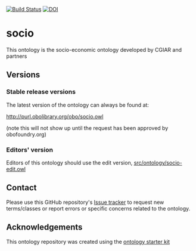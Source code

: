[![Build Status](https://travis-ci.org/marieALaporte/socio.svg?branch=master)](https://travis-ci.org/marieALaporte/socio)
[![DOI](https://zenodo.org/badge/13996/marieALaporte/socio.svg)](https://zenodo.org/badge/latestdoi/13996/marieALaporte/socio)

# socio


This ontology is the socio-economic ontology developed by CGIAR and partners

 
## Versions


### Stable release versions

The latest version of the ontology can always be found at:

http://purl.obolibrary.org/obo/socio.owl

(note this will not show up until the request has been approved by obofoundry.org)

### Editors' version

Editors of this ontology should use the edit version, [src/ontology/socio-edit.owl](src/ontology/socio-edit.owl)

## Contact

Please use this GitHub repository's [Issue tracker](https://github.com/marieALaporte/socio/issues) to request new terms/classes or report errors or specific concerns related to the ontology.

## Acknowledgements

This ontology repository was created using the [ontology starter kit](https://github.com/INCATools/ontology-starter-kit)
